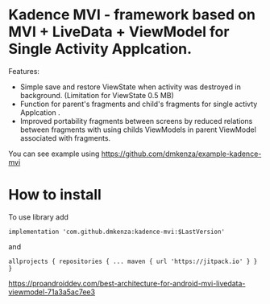 # Kadence MVI -  framework based on MVI + LiveData + ViewModel for Single Activity Applcation.


Features:
- Simple save and restore ViewState when activity was destroyed in background. (Limitation for ViewState 0.5 MB)
- Function for parent's fragments and child's fragments for single activty Applcation .
- Improved portability fragments between screens by reduced relations between fragments with using childs ViewModels in parent ViewModel associated with fragments.

You can see example using https://github.com/dmkenza/example-kadence-mvi    


# How to install

 

To use library add 

`implementation 'com.github.dmkenza:kadence-mvi:$LastVersion'`


and

``allprojects {
		repositories {
			...
			maven { url 'https://jitpack.io' }
		}
	}``




https://proandroiddev.com/best-architecture-for-android-mvi-livedata-viewmodel-71a3a5ac7ee3
